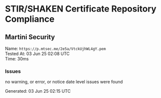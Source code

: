 # STIR/SHAKEN Certificate Repository Compliance

## Martini Security

Name: `https://p.mtsec.me/2e5a/VtckUjhWL4gY.pem`\
Tested At: 03 Jun 25 02:08 UTC\
Time: 30ms

### Issues

no warning, or error, or notice date level issues were found

Generated: 03 Jun 25 02:15 UTC
